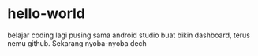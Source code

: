 # hello-world
belajar coding
lagi pusing sama android studio buat bikin dashboard, terus nemu github. Sekarang nyoba-nyoba dech
